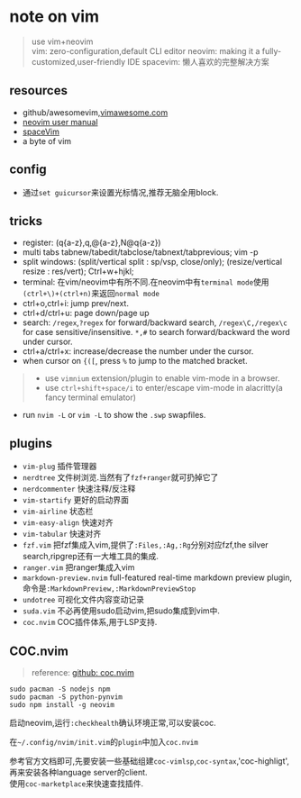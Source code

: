 # note on vim

> use vim+neovim  
> vim: zero-configuration,default CLI editor
> neovim: making it a fully-customized,user-friendly IDE
> spacevim: 懒人喜欢的完整解决方案
> 


## resources

- github/awesomevim,[vimawesome.com](https://vimawesome.com/)
- [neovim user manual](https://neovim.io/doc/user/)
- [spaceVim](https://spacevim.org/)
- a byte of vim

## config

- 通过`set guicursor`来设置光标情况,推荐无脑全用block.

## tricks

- register: (q{a-z},q,@{a-z},N@q{a-z})
- multi tabs tabnew/tabedit/tabclose/tabnext/tabprevious; vim -p
- split windows: (split/vertical split : sp/vsp, close/only); (resize/vertical resize : res/vert); Ctrl+w+hjkl;
- terminal: 在vim/neovim中有所不同.在neovim中有`terminal mode`使用`(ctrl+\)+(ctrl+n)`来返回`normal mode`
- ctrl+o,ctrl+i: jump prev/next.
- ctrl+d/ctrl+u: page down/page up
- search: `/regex`,`?regex` for forward/backward search,  `/regex\C,/regex\c` for case sensitive/insensitive. `*,#` to search forward/backward the word under cursor.
- ctrl+a/ctrl+x: increase/decrease the number under the cursor.
- when cursor on `{([`, press `%` to jump to the matched bracket.

> - use `vimnium` extension/plugin to enable vim-mode in a browser.  
> - use `ctrl+shift+space/i` to enter/escape vim-mode in alacritty(a fancy terminal emulator)

- run `nvim -L` or `vim -L` to show the `.swp` swapfiles. 


## plugins

- `vim-plug` 插件管理器
- `nerdtree` 文件树浏览.当然有了`fzf+ranger`就可扔掉它了
- `nerdcommenter` 快速注释/反注释
- `vim-startify` 更好的启动界面
- `vim-airline` 状态栏
- `vim-easy-align` 快速对齐
- `vim-tabular` 快速对齐
- `fzf.vim` 把fzf集成入vim,提供了`:Files,:Ag,:Rg`分别对应fzf,the silver search,ripgrep还有一大堆工具的集成.  
- `ranger.vim` 把ranger集成入vim
- `markdown-preview.nvim` full-featured real-time markdown preview plugin,命令是`:MarkdownPreview,:MarkdownPreviewStop`
- `undotree` 可视化文件内容变动记录
- `suda.vim` 不必再使用sudo启动vim,把sudo集成到vim中.
- `coc.nvim` COC插件体系,用于LSP支持.

## COC.nvim

> reference: [github: coc.nvim](https://github.com/neoclide/coc.nvim)

```shell
sudo pacman -S nodejs npm
sudo pacman -S python-pynvim
sudo npm install -g neovim
```

启动neovim,运行`:checkhealth`确认环境正常,可以安装coc.

在`~/.config/nvim/init.vim`的`plugin`中加入`coc.nvim`

参考官方文档即可,先要安装一些基础组建`coc-vimlsp`,`coc-syntax`,'coc-highligt',再来安装各种language server的client.  
使用`coc-marketplace`来快速查找插件.


